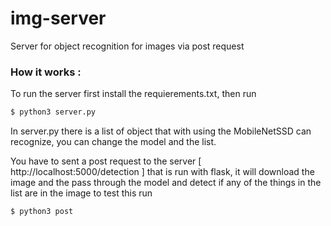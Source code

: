 # img-server
Server for object recognition for images via post request 

### How it works :

To run the server first install the requierements.txt, then run 
`````python
$ python3 server.py
`````
In server.py there is a list of object that with using the MobileNetSSD can recognize, you can change the model and the list.

You have to sent a post request to the server [ http://localhost:5000/detection ] that is run with flask, it will download the image and the pass through the model and detect if any of the things in the list are in the image to test this run 
````python 
$ python3 post

``````
